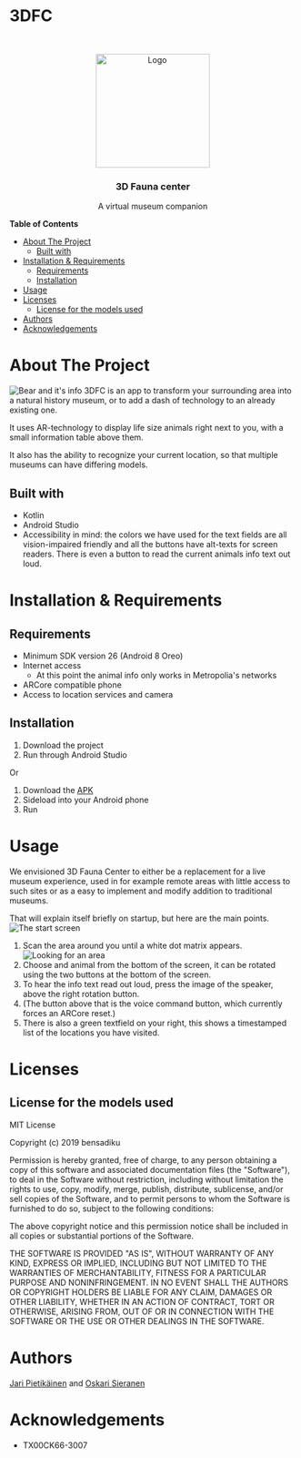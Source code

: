 # 3DFC
<!-- PROJECT LOGO -->
<br />
<p align="center">
  <a href="https://github.com/J4R1/3DFC">
    <img src="images/logo.png" alt="Logo" width="200" height="200">
  </a>

  <h3 align="center">3D Fauna center</h3>

  <p align="center">
    A virtual museum companion
    <br />
  </p>
</p>

<!-- markdown-toc start - Don't edit this section. Run M-x markdown-toc-refresh-toc -->
**Table of Contents**

- [About The Project](#about-the-project)
    - [Built with](#built-with)
- [Installation & Requirements](#installation--requirements)
    - [Requirements](#requirements)
    - [Installation](#installation)
- [Usage](#usage)
- [Licenses](#licenses)
    - [License for the models used](#license-for-the-models-used)
- [Authors](#authors)
- [Acknowledgements](#acknowledgements)

<!-- markdown-toc end -->

# About The Project 
<!-- Screenshot here  -->
![Bear and it's info](images/bear.jpg)
3DFC is an app to transform your surrounding area into a natural history museum, or to add a dash of technology to an already existing one.

It uses AR-technology to display life size animals right next to you, with a small information table above them.

It also has the ability to recognize your current location, so that multiple museums can have differing models.
## Built with

  * Kotlin
  * Android Studio
  * Accessibility in mind: the colors we have used for the text fields are all vision-impaired friendly and all the buttons have alt-texts for screen readers. There is even a button to read the current animals info text out loud.
# Installation & Requirements

## Requirements
  * Minimum SDK version 26 (Android 8 Oreo)
  * Internet access  
    * At this point the animal info only works in Metropolia's networks
  * ARCore compatible phone 
  * Access to location services and camera

## Installation
  1. Download the project
  2. Run through Android Studio  
  
  Or  
 
  1. Download the [APK](https://github.com/J4R1/3DFC/blob/master/3DFC.apk)
  2. Sideload into your Android phone
  3. Run

# Usage
<!-- Couple screenshots here  -->
We envisioned 3D Fauna Center to either be a replacement for a live museum experience, used in for example remote areas with little access to such sites or as a easy to implement and modify addition to traditional museums. 

That will explain itself briefly on startup, but here are the main points.
![The start screen](images/start.jpg)

  1. Scan the area around you until a white dot matrix appears.![Looking for an area](images/looking.jpg) 
  2. Choose and animal from the bottom of the screen, it can be rotated using the two buttons at the bottom of the screen.
  3. To hear the info text read out loud, press the image of the speaker, above the right rotation button.
  4. (The button above that is the voice command button, which currently forces an ARCore reset.)
  5. There is also a green textfield on your right, this shows a timestamped list of the locations you have visited.

# Licenses
## License for the models used

MIT License

Copyright (c) 2019 bensadiku

Permission is hereby granted, free of charge, to any person obtaining a copy of this software and associated documentation files (the "Software"), to deal in the Software without restriction, including without limitation the rights to use, copy, modify, merge, publish, distribute, sublicense, and/or sell copies of the Software, and to permit persons to whom the Software is furnished to do so, subject to the following conditions:

The above copyright notice and this permission notice shall be included in all copies or substantial portions of the Software.

THE SOFTWARE IS PROVIDED "AS IS", WITHOUT WARRANTY OF ANY KIND, EXPRESS OR IMPLIED, INCLUDING BUT NOT LIMITED TO THE WARRANTIES OF MERCHANTABILITY, FITNESS FOR A PARTICULAR PURPOSE AND NONINFRINGEMENT. IN NO EVENT SHALL THE AUTHORS OR COPYRIGHT HOLDERS BE LIABLE FOR ANY CLAIM, DAMAGES OR OTHER LIABILITY, WHETHER IN AN ACTION OF CONTRACT, TORT OR OTHERWISE, ARISING FROM, OUT OF OR IN CONNECTION WITH THE SOFTWARE OR THE USE OR OTHER DEALINGS IN THE SOFTWARE.


# Authors
[Jari Pietikäinen](https://www.github.com/J4R1) and [Oskari Sieranen](https://www.github.com/oskarits)

# Acknowledgements
* TX00CK66-3007

